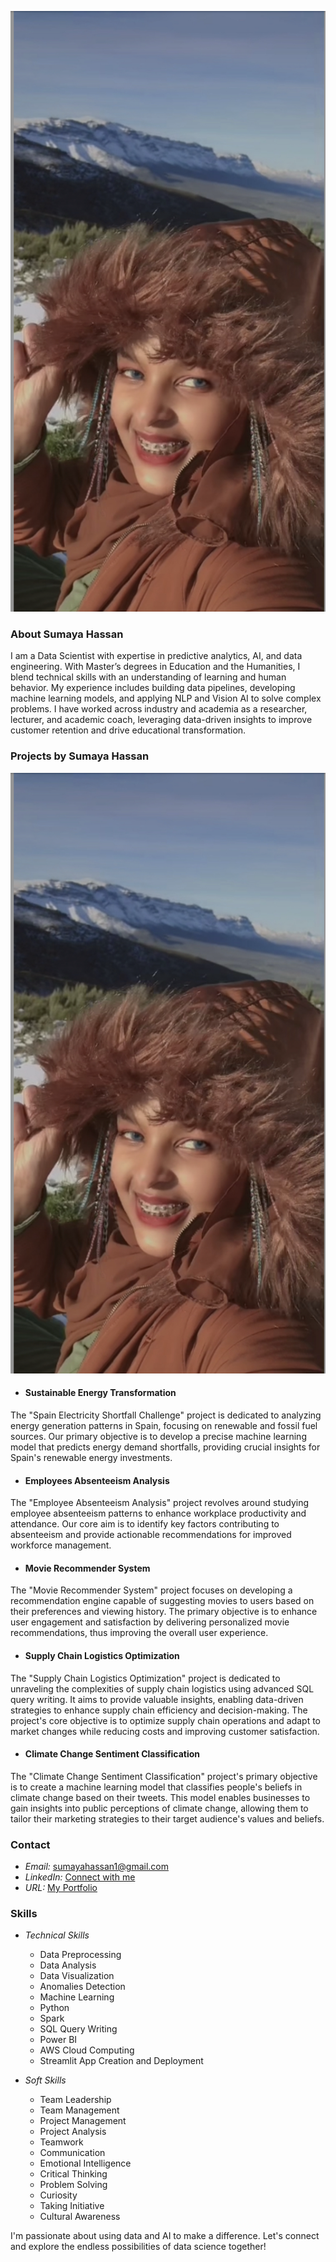 ![Profile picture of Sumaya Hassan](Images/sumaya.png)

### About Sumaya Hassan

I am a Data Scientist with expertise in predictive analytics, AI, and data engineering. With Master’s degrees in Education and the Humanities, I blend technical skills with an understanding of learning and human behavior. My experience includes building data pipelines, developing machine learning models, and applying NLP and Vision AI to solve complex problems. I have worked across industry and academia as a researcher, lecturer, and academic coach, leveraging data-driven insights to improve customer retention and drive educational transformation.


### Projects by Sumaya Hassan 

![Profile picture of Sumaya Hassan](Images/sumaya.png)
- #### Sustainable Energy Transformation

The "Spain Electricity Shortfall Challenge" project is dedicated to analyzing energy generation patterns in Spain, focusing on renewable and fossil fuel sources. Our primary objective is to develop a precise machine learning model that predicts energy demand shortfalls, providing crucial insights for Spain's renewable energy investments.

- #### Employees Absenteeism Analysis

The "Employee Absenteeism Analysis" project revolves around studying employee absenteeism patterns to enhance workplace productivity and attendance. Our core aim is to identify key factors contributing to absenteeism and provide actionable recommendations for improved workforce management.

- #### Movie Recommender System

The "Movie Recommender System" project focuses on developing a recommendation engine capable of suggesting movies to users based on their preferences and viewing history. The primary objective is to enhance user engagement and satisfaction by delivering personalized movie recommendations, thus improving the overall user experience.

- #### Supply Chain Logistics Optimization 

The "Supply Chain Logistics Optimization" project is dedicated to unraveling the complexities of supply chain logistics using advanced SQL query writing. It aims to provide valuable insights, enabling data-driven strategies to enhance supply chain efficiency and decision-making. The project's core objective is to optimize supply chain operations and adapt to market changes while reducing costs and improving customer satisfaction.

- #### Climate Change Sentiment Classification 

The "Climate Change Sentiment Classification" project's primary objective is to create a machine learning model that classifies people's beliefs in climate change based on their tweets. This model enables businesses to gain insights into public perceptions of climate change, allowing them to tailor their marketing strategies to their target audience's values and beliefs.

### Contact

- *Email:* [sumayahassan1@gmail.com](mailto:sumayahassan1@gmail.com)
- *LinkedIn:* [Connect with me](https://www.linkedin.com/in/sumayah-hassan/)
- *URL:* [My Portfolio](https://sumayahassan.github.io)

### Skills
- *Technical Skills*
  - Data Preprocessing
  - Data Analysis
  - Data Visualization
  - Anomalies Detection
  - Machine Learning
  - Python
  - Spark
  - SQL Query Writing
  - Power BI
  - AWS Cloud Computing
  - Streamlit App Creation and Deployment
    
- *Soft Skills*
  - Team Leadership
  - Team Management
  - Project Management
  - Project Analysis
  - Teamwork
  - Communication
  - Emotional Intelligence
  - Critical Thinking
  - Problem Solving
  - Curiosity
  - Taking Initiative
  - Cultural Awareness

I'm passionate about using data and AI to make a difference. Let's connect and explore the endless possibilities of data science together!
